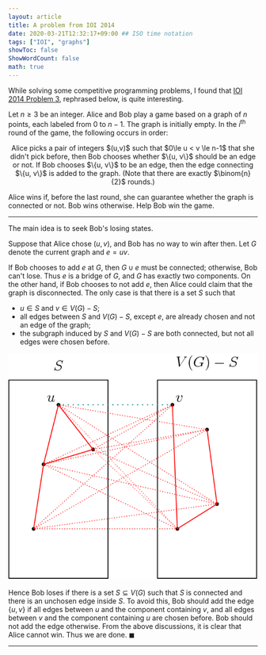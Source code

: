 ```yaml
---
layout: article
title: A problem from IOI 2014
date: 2020-03-21T12:32:17+09:00 ## ISO time notation
tags: ["IOI", "graphs"]
showToc: false
ShowWordCount: false
math: true
---
```


While solving some competitive programming problems, I found that [IOI 2014 Problem 3][ioi_2014_3], rephrased below, is quite interesting.

Let $n \ge 3$ be an integer. Alice and Bob play a game based on a graph of $n$ points, each labeled from $0$ to $n-1$. The graph is initially empty. In the $i^{\text{th}}$ round of the game, the following occurs in order:

<center>
Alice picks a pair of integers $(u,v)$ such that $0\le u < v \le n-1$ that she didn't pick before, then Bob chooses whether $\{u, v\}$ should be an edge or not. If Bob chooses $\{u, v\}$ to be an edge, then the edge connecting $\{u, v\}$ is added to the graph. (Note that there are exactly $\binom{n}{2}$ rounds.)
</center>

Alice wins if, before the last round, she can guarantee whether the graph is connected or not. Bob wins otherwise. Help Bob win the game.

---

The main idea is to seek Bob's losing states.

Suppose that Alice chose $(u,v)$, and Bob has no way to win after then. Let $G$ denote the current graph and $e=uv$.

If Bob chooses to add $e$ at $G$, then $G \cup e$ must be connected; otherwise, Bob can't lose. Thus $e$ is a bridge of $G$, and $G$ has exactly two components.
On the other hand, if Bob chooses to not add $e$, then Alice could claim that the graph is disconnected. The only case is that there is a set $S$ such that

- $u \in S$ and $v \in V(G)-S$;
- all edges between $S$ and $V(G)-S$, except $e$, are already chosen and not an edge of the graph;
- the subgraph induced by $S$ and $V(G)-S$ are both connected, but not all edges were chosen before.

<p align="center">
    <img class="image image--xl" src="/images/ioi_2014_3_image.png">
</p>

Hence Bob loses if there is a set $S \subseteq V(G)$ such that $S$ is connected and there is an unchosen edge inside $S$. To avoid this, Bob should add the edge $\{u, v\}$ if all edges between $u$ and the component containing $v$, and all edges between $v$ and the component containing $u$ are chosen before. Bob should not add the edge otherwise. From the above discussions, it is clear that Alice cannot win. Thus we are done. $\blacksquare$

---

[ioi_2014_3]: https://ioinformatics.org/files/ioi2014problem3.pdf
[aops blog]: https://artofproblemsolving.com/community/c1102120
